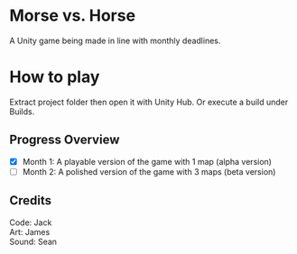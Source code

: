 # Morse vs. Horse
A Unity game being made in line with monthly deadlines.

# How to play
Extract project folder then open it with Unity Hub.
Or execute a build under Builds.

## Progress Overview
+ [x] Month 1: A playable version of the game with 1 map (alpha version)
+ [ ] Month 2: A polished version of the game with 3 maps (beta version)

## Credits
Code: Jack  
Art: James  
Sound: Sean  
